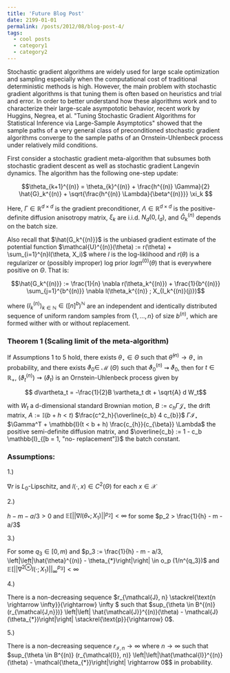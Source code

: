 ```yaml
---
title: 'Future Blog Post'
date: 2199-01-01
permalink: /posts/2012/08/blog-post-4/
tags:
  - cool posts
  - category1
  - category2
---
```


Stochastic gradient algorithms are widely used for large scale optimization and sampling especially when the computational cost of traditional deterministic methods is high. However, the main problem with stochastic gradient algorithms is that tuning them is often based on heuristics and trial and error. In order to better understand how these algorithms work and to characterize their large-scale asympototic behavior, recent work by Huggins, Negrea, et al. "Tuning Stochastic Gradient Algorithms for Statistical Inference via Large-Sample Asymptotics" showed that the sample paths of a very general class of preconditioned stochastic gradient algorithms converge to the sample paths of an Ornstein-Uhlenbeck process under relatively mild conditions.

First consider a stochastic gradient meta-algorithm that subsumes both stochastic gradient descent as well as stochastic gradient Langevin dynamics. The algorithm has the following one-step update:

  

$$\theta_{k+1}^{(n)} = \theta_{k}^{(n)} + \frac{h^{(n)} \Gamma}{2} \hat{G}_k^{(n)} + \sqrt{\frac{h^{(n)} \Lambda}{\beta^{(n)}}} \xi_k $$



Here, $\Gamma \in \mathbb{R}^{d \times d}$ is the gradient preconditioner, $\Lambda \in \mathbb{R}^{d \times d}$ is the positive-definite diffusion anisotropy matrix, $\xi_k$ are i.i.d. $N_d(0, I_d)$, and $\hat{G}_k^{(n)}$ depends on the batch size. 

Also recall that $\hat{G_k^{(n)}}$ is the unbiased gradient estimate of the potential function $\mathcal{U}^{(n)}(\theta) := r(\theta) + \sum_{i=1}^{n}l(\theta, X_i)$ where $l$ is the log-liklihood and $r(\theta)$ is a regularizer or (possibly improper) log prior $log \pi^{(0)}(\theta)$ that is everywhere positive on $\Theta$. That is: 



$$\hat{G_k^{(n)}} := \frac{1}{n} \nabla r(\theta_k^{(n)}) + \frac{1}{b^{(n)}} \sum_{j=1}^{b^{(n)}} \nabla l(\theta_k^{(n)} ; X_{I_k^{(n)}(j)})$$

where $(I_{k}^{(n)})_{k \in \mathbb{N}} \in ([n]^b)^{\mathbb{N}}$ are an independent and identically distributed sequence of uniform random samples from $\{1,...,n\}$ of size $b^{(n)}$, which are formed wither with or without replacement. 




### Theorem 1 (Scaling limit of the meta-algorithm)

If Assumptions 1 to 5 hold, there exists $\theta_{\star} \in \Theta$ such that $\hat{\theta}^{(n)} \rightarrow \theta_{\star}$ in probability, and there exists $\vartheta_{0} \in$ $\mathcal{M}$ $(\Theta)$ such that $\vartheta_{0}^{(n)}$ $\rightsquigarrow$ $\vartheta_{0}$, then for $t \in \mathbb{R_+}$, $( \vartheta_{t}^{(n)} ) \rightsquigarrow (\vartheta_{t})$ is an Ornstein-Uhlenbeck process given by

$$ d\vartheta_t = -\frac{1}{2}B \vartheta_t dt + \sqrt{A} d W_t$$

with $W_t$ a d-dimensional standard Brownian motion, $B := c_h \Gamma \mathcal{J_{\star}}$ the drift matrix, $A := \mathbb{I}(b + h < t)$ $\frac{c^2_h}{\overline{c_b} 4 c_{b}}$ $\Gamma \mathcal{I_{\star}}$ $\Gamma^T + \mathbb{I}(t < b + h) \frac{c_{h}}{c_{\beta}} \Lambda$
 the positive semi-definite diffusion matrix, and $\overline{c_b} := 1 - c_b \mathbb{I}_{[b = 1, "no- replacement"]}$ the batch constant. 







### Assumptions:

1.)

$\nabla r$ is $L_0$-Lipschitz, and $l(\cdot, x) \in C^2(\Theta)$ for each $x \in \mathcal{X}$

2.)

$h - m - a/3 > 0$ and $\mathbb{E}[\left|\left| \nabla l(\theta_{*}; X_1)\right|\right|^{p_2}]< \infty$ for some $p_2 > \frac{1}{h} - m - a/3$

3.) 

For some $q_3 \in [0, m)$ and $p_3 := \frac{1}{h} - m - a/3, \left|\left|\hat{\theta}^{(n)} - \theta_{*}\right|\right| \in o_p (1/n^{q_3})$ and $\mathbb{E}[\left|\left|\nabla^{2 \otimes} l(\cdot;X_1) \right|\right|^{p_3}_{\infty}]<\infty$


4.)

There is a non-decreasing sequence $r_{\mathcal{J}, n} \stackrel{\text{n \rightarrow \infty}}{\rightarrow} \infty $ such that $sup_{\theta \in B^{(n)}(r_{\mathcal{J,n}})} \left|\left| \hat{\mathcal{J}}^{(n)}(\theta) - \mathcal{J}(\theta_{*})\right|\right| \stackrel{\text{p}}{\rightarrow} 0$. 

5.) 

There is a non-decreasing sequence $r_{\mathcal{I}, n} \rightarrow \infty$ where $n \rightarrow \infty$ such that $sup_{\theta \in B^{(n)} (r_{\mathcal{I}}, n)} \left|\left|\hat{\mathcal{I}}^{(n)}(\theta) - \mathcal{\theta_{*}}\right|\right| \rightarrow 0$$ in probability.











